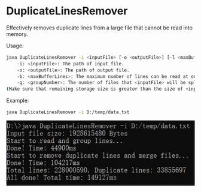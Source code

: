 # DuplicateLinesRemover
Effectively removes duplicate lines from a large file that cannot be read into memory.

Usage:

```bash
java DuplicateLinesRemover -i <inputFile> [-o <outputFile>] [-l <maxBufferLines>] [-n <groupNumber>]
    -i: <inputFile>: The path of input file.
    -o: <outputFile>: The path of output file.
    -b: <maxBufferLines>: The maximum number of lines can be read at once.
    -g: <groupNumber>: The number of files that <inputFile> will be split into.
(Make sure that remaining storage size is greater than the size of <inputFile>)
```

Example:

```bash
java DuplicateLinesRemover -i D:/temp/data.txt
```

![image-20210828161227086](https://github.com/dooann/DuplicateLinesRemover/blob/main/assets/example.png)